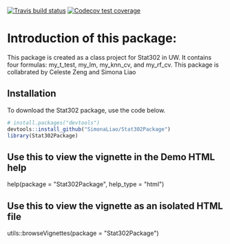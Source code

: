   <!-- badges: start -->
  [![Travis build status](https://travis-ci.com/SimonaLiao/Stat302Package.svg?branch=master)](https://travis-ci.com/SimonaLiao/Stat302Package)
  [![Codecov test coverage](https://codecov.io/gh/SimonaLiao/Stat302Package/branch/master/graph/badge.svg)](https://codecov.io/gh/SimonaLiao/Stat302Package?branch=master)
  <!-- badges: end -->

# Introduction of this package: 
This package is created as a class project for Stat302 in UW. It contains four formulas: my_t_test, my_lm, my_knn_cv, and my_rf_cv. This package is collabrated by Celeste Zeng and Simona Liao

## Installation
To download the Stat302 package, use the code below.

``` r
# install.packages("devtools")
devtools::install_github("SimonaLiao/Stat302Package")
library(Stat302Package)
```

## Use this to view the vignette in the Demo HTML help
help(package = "Stat302Package", help_type = "html")

## Use this to view the vignette as an isolated HTML file
utils::browseVignettes(package = "Stat302Package")



